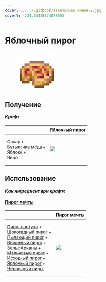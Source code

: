 ```yaml
---
cover: ../../.gitbook/assets/Без имени-2.jpg
coverY: -234.63428174878555
---
```


# Яблочный пирог

<figure><img src="../../.gitbook/assets/apple_pie_128.png" alt=""><figcaption></figcaption></figure>

## Получение

#### _Крафт_

| ㅤ                                                      | Яблочный пирог                            |
| ------------------------------------------------------ | ----------------------------------------- |
| <p>Сахар +<br>Бутылочка мёда +<br>Яблоко +<br>Яйцо</p> | ![](../../.gitbook/assets/apple\_pie.png) |

## Использование

#### _Как ингредиент при крафте_

#### [Пирог мечты](dream\_pie.md)

| ㅤ                                                                                                                                                                                                                                                                                                                                                                                                                                                                                     | Пирог мечты                               |
| ------------------------------------------------------------------------------------------------------------------------------------------------------------------------------------------------------------------------------------------------------------------------------------------------------------------------------------------------------------------------------------------------------------------------------------------------------------------------------------- | ----------------------------------------- |
| <p><a href="shepherds_pie_block.md">Пирог пастуха</a> +<br><a href="chocolate_pie.md">Шоколадный пирог</a> +<br><a href="blaze_cake.md">Пылающий пирог</a> +<br><a href="cherry_pie.md">Вишневый пирог</a> +<br><a href="weak_arcana_potion.md">Зелье Арканы</a> +<br><a href="crimson_berry_pie.md">Малиновый пирог</a> +<br><a href="source_berry_pie.md">Исходный пирог</a> +<br><a href="apple_pie.md">Яблочный пирог</a> +<br><a href="blueberry_pie.md">Черничный пирог</a></p> | ![](../../.gitbook/assets/dream\_pie.png) |
